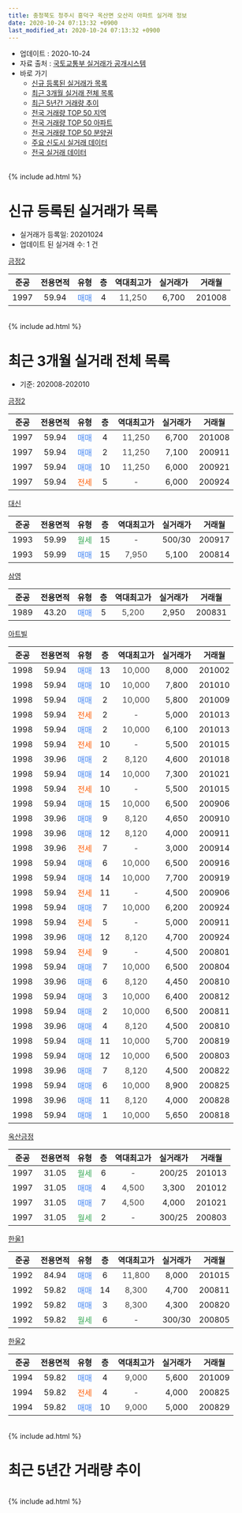 ```yaml
---
title: 충청북도 청주시 흥덕구 옥산면 오산리 아파트 실거래 정보
date: 2020-10-24 07:13:32 +0900
last_modified_at: 2020-10-24 07:13:32 +0900
---
```


* 업데이트 : 2020-10-24
* 자료 출처 : [국토교통부 실거래가 공개시스템](http://rt.molit.go.kr)
* 바로 가기
    * [신규 등록된 실거래가 목록](#신규-등록된-실거래가-목록)
    * [최근 3개월 실거래 전체 목록](#최근-3개월-실거래-전체-목록)
    * [최근 5년간 거래량 추이](#최근-5년간-거래량-추이)
    * [전국 거래량 TOP 50 지역](https://inasie.github.io/apt-trade-info/최근-3개월-전국에서-가장-거래가-많이-발생한-지역)
    * [전국 거래량 TOP 50 아파트](https://inasie.github.io/apt-trade-info/최근-3개월-전국에서-가장-거래가-많이-발생한-아파트)
    * [전국 거래량 TOP 50 분양권](https://inasie.github.io/apt-trade-info/최근-3개월-전국에서-가장-거래가-많이-발생한-분양권)
    * [주요 신도시 실거래 데이터](https://inasie.github.io/apt-trade-info/주요-신도시)
    * [전국 실거래 데이터](https://inasie.github.io/apt-trade-info/전국)
<br>
{% include ad.html %}
<br>

# 신규 등록된 실거래가 목록
* 실거래가 등록일: 20201024
* 업데이트 된 실거래 수: 1 건


[금정2](https://search.naver.com/search.naver?query=%EC%B6%A9%EC%B2%AD%EB%B6%81%EB%8F%84+%EC%B2%AD%EC%A3%BC%EC%8B%9C+%ED%9D%A5%EB%8D%95%EA%B5%AC+%EC%98%A5%EC%82%B0%EB%A9%B4+%EC%98%A4%EC%82%B0%EB%A6%AC+%EA%B8%88%EC%A0%952)

|준공|전용면적|유형|층|역대최고가|실거래가|거래월|
|:---:|:---:|:---:|:---:|:---:|:---:|:---:|
|1997|59.94|<span style="color:#4285f3">매매</span>|4|<span style="color:#444444">11,250</span>|6,700|201008|


<br>
{% include ad.html %}
<br>

# 최근 3개월 실거래 전체 목록
* 기준: 202008-202010


[금정2](https://search.naver.com/search.naver?query=%EC%B6%A9%EC%B2%AD%EB%B6%81%EB%8F%84+%EC%B2%AD%EC%A3%BC%EC%8B%9C+%ED%9D%A5%EB%8D%95%EA%B5%AC+%EC%98%A5%EC%82%B0%EB%A9%B4+%EC%98%A4%EC%82%B0%EB%A6%AC+%EA%B8%88%EC%A0%952)

|준공|전용면적|유형|층|역대최고가|실거래가|거래월|
|:---:|:---:|:---:|:---:|:---:|:---:|:---:|
|1997|59.94|<span style="color:#4285f3">매매</span>|4|<span style="color:#444444">11,250</span>|6,700|201008|
|1997|59.94|<span style="color:#4285f3">매매</span>|2|<span style="color:#444444">11,250</span>|7,100|200911|
|1997|59.94|<span style="color:#4285f3">매매</span>|10|<span style="color:#444444">11,250</span>|6,000|200921|
|1997|59.94|<span style="color:#ff5a00">전세</span>|5|<span style="color:#444444">-</span>|6,000|200924|

[대신](https://search.naver.com/search.naver?query=%EC%B6%A9%EC%B2%AD%EB%B6%81%EB%8F%84+%EC%B2%AD%EC%A3%BC%EC%8B%9C+%ED%9D%A5%EB%8D%95%EA%B5%AC+%EC%98%A5%EC%82%B0%EB%A9%B4+%EC%98%A4%EC%82%B0%EB%A6%AC+%EB%8C%80%EC%8B%A0)

|준공|전용면적|유형|층|역대최고가|실거래가|거래월|
|:---:|:---:|:---:|:---:|:---:|:---:|:---:|
|1993|59.99|<span style="color:#34a853">월세</span>|15|<span style="color:#444444">-</span>|500/30|200917|
|1993|59.99|<span style="color:#4285f3">매매</span>|15|<span style="color:#444444">7,950</span>|5,100|200814|

[삼영](https://search.naver.com/search.naver?query=%EC%B6%A9%EC%B2%AD%EB%B6%81%EB%8F%84+%EC%B2%AD%EC%A3%BC%EC%8B%9C+%ED%9D%A5%EB%8D%95%EA%B5%AC+%EC%98%A5%EC%82%B0%EB%A9%B4+%EC%98%A4%EC%82%B0%EB%A6%AC+%EC%82%BC%EC%98%81)

|준공|전용면적|유형|층|역대최고가|실거래가|거래월|
|:---:|:---:|:---:|:---:|:---:|:---:|:---:|
|1989|43.20|<span style="color:#4285f3">매매</span>|5|<span style="color:#444444">5,200</span>|2,950|200831|

[아트빌](https://search.naver.com/search.naver?query=%EC%B6%A9%EC%B2%AD%EB%B6%81%EB%8F%84+%EC%B2%AD%EC%A3%BC%EC%8B%9C+%ED%9D%A5%EB%8D%95%EA%B5%AC+%EC%98%A5%EC%82%B0%EB%A9%B4+%EC%98%A4%EC%82%B0%EB%A6%AC+%EC%95%84%ED%8A%B8%EB%B9%8C)

|준공|전용면적|유형|층|역대최고가|실거래가|거래월|
|:---:|:---:|:---:|:---:|:---:|:---:|:---:|
|1998|59.94|<span style="color:#4285f3">매매</span>|13|<span style="color:#444444">10,000</span>|8,000|201002|
|1998|59.94|<span style="color:#4285f3">매매</span>|10|<span style="color:#444444">10,000</span>|7,800|201010|
|1998|59.94|<span style="color:#4285f3">매매</span>|2|<span style="color:#444444">10,000</span>|5,800|201009|
|1998|59.94|<span style="color:#ff5a00">전세</span>|2|<span style="color:#444444">-</span>|5,000|201013|
|1998|59.94|<span style="color:#4285f3">매매</span>|2|<span style="color:#444444">10,000</span>|6,100|201013|
|1998|59.94|<span style="color:#ff5a00">전세</span>|10|<span style="color:#444444">-</span>|5,500|201015|
|1998|39.96|<span style="color:#4285f3">매매</span>|2|<span style="color:#444444">8,120</span>|4,600|201018|
|1998|59.94|<span style="color:#4285f3">매매</span>|14|<span style="color:#444444">10,000</span>|7,300|201021|
|1998|59.94|<span style="color:#ff5a00">전세</span>|10|<span style="color:#444444">-</span>|5,500|201015|
|1998|59.94|<span style="color:#4285f3">매매</span>|15|<span style="color:#444444">10,000</span>|6,500|200906|
|1998|39.96|<span style="color:#4285f3">매매</span>|9|<span style="color:#444444">8,120</span>|4,650|200910|
|1998|39.96|<span style="color:#4285f3">매매</span>|12|<span style="color:#444444">8,120</span>|4,000|200911|
|1998|39.96|<span style="color:#ff5a00">전세</span>|7|<span style="color:#444444">-</span>|3,000|200914|
|1998|59.94|<span style="color:#4285f3">매매</span>|6|<span style="color:#444444">10,000</span>|6,500|200916|
|1998|59.94|<span style="color:#4285f3">매매</span>|14|<span style="color:#444444">10,000</span>|7,700|200919|
|1998|59.94|<span style="color:#ff5a00">전세</span>|11|<span style="color:#444444">-</span>|4,500|200906|
|1998|59.94|<span style="color:#4285f3">매매</span>|7|<span style="color:#444444">10,000</span>|6,200|200924|
|1998|59.94|<span style="color:#ff5a00">전세</span>|5|<span style="color:#444444">-</span>|5,000|200911|
|1998|39.96|<span style="color:#4285f3">매매</span>|12|<span style="color:#444444">8,120</span>|4,700|200924|
|1998|59.94|<span style="color:#ff5a00">전세</span>|9|<span style="color:#444444">-</span>|4,500|200801|
|1998|59.94|<span style="color:#4285f3">매매</span>|7|<span style="color:#444444">10,000</span>|6,500|200804|
|1998|39.96|<span style="color:#4285f3">매매</span>|6|<span style="color:#444444">8,120</span>|4,450|200810|
|1998|59.94|<span style="color:#4285f3">매매</span>|3|<span style="color:#444444">10,000</span>|6,400|200812|
|1998|59.94|<span style="color:#4285f3">매매</span>|2|<span style="color:#444444">10,000</span>|6,500|200811|
|1998|39.96|<span style="color:#4285f3">매매</span>|4|<span style="color:#444444">8,120</span>|4,500|200810|
|1998|59.94|<span style="color:#4285f3">매매</span>|11|<span style="color:#444444">10,000</span>|5,700|200819|
|1998|59.94|<span style="color:#4285f3">매매</span>|12|<span style="color:#444444">10,000</span>|6,500|200803|
|1998|39.96|<span style="color:#4285f3">매매</span>|7|<span style="color:#444444">8,120</span>|4,500|200822|
|1998|59.94|<span style="color:#4285f3">매매</span>|6|<span style="color:#444444">10,000</span>|8,900|200825|
|1998|39.96|<span style="color:#4285f3">매매</span>|11|<span style="color:#444444">8,120</span>|4,000|200828|
|1998|59.94|<span style="color:#4285f3">매매</span>|1|<span style="color:#444444">10,000</span>|5,650|200818|

[옥산금정](https://search.naver.com/search.naver?query=%EC%B6%A9%EC%B2%AD%EB%B6%81%EB%8F%84+%EC%B2%AD%EC%A3%BC%EC%8B%9C+%ED%9D%A5%EB%8D%95%EA%B5%AC+%EC%98%A5%EC%82%B0%EB%A9%B4+%EC%98%A4%EC%82%B0%EB%A6%AC+%EC%98%A5%EC%82%B0%EA%B8%88%EC%A0%95)

|준공|전용면적|유형|층|역대최고가|실거래가|거래월|
|:---:|:---:|:---:|:---:|:---:|:---:|:---:|
|1997|31.05|<span style="color:#34a853">월세</span>|6|<span style="color:#444444">-</span>|200/25|201013|
|1997|31.05|<span style="color:#4285f3">매매</span>|4|<span style="color:#444444">4,500</span>|3,300|201012|
|1997|31.05|<span style="color:#4285f3">매매</span>|7|<span style="color:#444444">4,500</span>|4,000|201021|
|1997|31.05|<span style="color:#34a853">월세</span>|2|<span style="color:#444444">-</span>|300/25|200803|


<script async src="//pagead2.googlesyndication.com/pagead/js/adsbygoogle.js"></script>
<!-- 기본 -->
<ins class="adsbygoogle"
     style="display:block"
     data-ad-client="ca-pub-2446590836940007"
     data-ad-slot="1659523306"
     data-ad-format="auto"
     data-full-width-responsive="true"></ins>
<script>
(adsbygoogle = window.adsbygoogle || []).push({});
</script>


[한울1](https://search.naver.com/search.naver?query=%EC%B6%A9%EC%B2%AD%EB%B6%81%EB%8F%84+%EC%B2%AD%EC%A3%BC%EC%8B%9C+%ED%9D%A5%EB%8D%95%EA%B5%AC+%EC%98%A5%EC%82%B0%EB%A9%B4+%EC%98%A4%EC%82%B0%EB%A6%AC+%ED%95%9C%EC%9A%B81)

|준공|전용면적|유형|층|역대최고가|실거래가|거래월|
|:---:|:---:|:---:|:---:|:---:|:---:|:---:|
|1992|84.94|<span style="color:#4285f3">매매</span>|6|<span style="color:#444444">11,800</span>|8,000|201015|
|1992|59.82|<span style="color:#4285f3">매매</span>|14|<span style="color:#444444">8,300</span>|4,700|200811|
|1992|59.82|<span style="color:#4285f3">매매</span>|3|<span style="color:#444444">8,300</span>|4,300|200820|
|1992|59.82|<span style="color:#34a853">월세</span>|6|<span style="color:#444444">-</span>|300/30|200805|

[한울2](https://search.naver.com/search.naver?query=%EC%B6%A9%EC%B2%AD%EB%B6%81%EB%8F%84+%EC%B2%AD%EC%A3%BC%EC%8B%9C+%ED%9D%A5%EB%8D%95%EA%B5%AC+%EC%98%A5%EC%82%B0%EB%A9%B4+%EC%98%A4%EC%82%B0%EB%A6%AC+%ED%95%9C%EC%9A%B82)

|준공|전용면적|유형|층|역대최고가|실거래가|거래월|
|:---:|:---:|:---:|:---:|:---:|:---:|:---:|
|1994|59.82|<span style="color:#4285f3">매매</span>|4|<span style="color:#444444">9,000</span>|5,600|201009|
|1994|59.82|<span style="color:#ff5a00">전세</span>|4|<span style="color:#444444">-</span>|4,000|200825|
|1994|59.82|<span style="color:#4285f3">매매</span>|10|<span style="color:#444444">9,000</span>|5,000|200829|


<br>
{% include ad.html %}
<br>

# 최근 5년간 거래량 추이


<div style="width:100%;">
    <canvas id="deal_progress" height="200"></canvas>
</div>

<script>
new Chart(document.getElementById("deal_progress"), {
    type: 'line',
    data: {
        labels: ['201510','201511','201512','201601','201602','201603','201604','201605','201606','201607','201608','201609','201610','201611','201612','201701','201702','201703','201704','201705','201706','201707','201708','201709','201710','201711','201712','201801','201802','201803','201804','201805','201806','201807','201808','201809','201810','201811','201812','201901','201902','201903','201904','201905','201906','201907','201908','201909','201910','201911','201912','202001','202002','202003','202004','202005','202006','202007','202008','202009','202010'],
        datasets: [{
            label: '매매',
            pointRadius: 1,
            data: [7, 7, 4, 4, 6, 10, 6, 10, 7, 7, 4, 5, 10, 14, 13, 5, 13, 14, 8, 9, 13, 6, 12, 7, 4, 9, 13, 6, 13, 14, 13, 3, 12, 8, 10, 4, 12, 6, 9, 8, 8, 3, 15, 7, 12, 6, 17, 11, 7, 11, 15, 16, 18, 11, 14, 16, 19, 19, 16, 9, 11],
            borderColor: "rgba(255, 201, 14, 1)",
            backgroundColor: "rgba(255, 201, 14, 0.5)",
            fill: false,
            lineTension: 0
        },{
            label: '전월세',
            pointRadius: 1,
            data: [10, 6, 6, 6, 10, 5, 9, 6, 3, 5, 2, 5, 11, 3, 7, 6, 10, 6, 11, 8, 4, 4, 6, 8, 7, 6, 6, 2, 7, 2, 0, 4, 6, 9, 3, 3, 6, 2, 6, 3, 3, 8, 5, 9, 6, 4, 7, 5, 4, 7, 4, 8, 14, 5, 14, 5, 6, 5, 4, 5, 4],
            borderColor: "rgba(0, 141, 185, 1)",
            backgroundColor: "rgba(0, 141, 185, 0.5)",
            fill: false,
            lineTension: 0
        }
        ]
    },
    options: {
        responsive: true,
        title: {
            display: false
        },
        tooltips: {
            mode: 'index',
            intersect: false
        },
        hover: {
            mode: 'nearest',
            intersect: true
        },
        scales: {
            xAxes: [{
                display: true,
                scaleLabel: {
                    display: true,
                    labelString: '년/월'
                }
            }],
            yAxes: [{
                display: true,
                ticks: {
                    suggestedMin: 0,
                },
                scaleLabel: {
                    display: true,
                    labelString: '실거래 수'
                }
            }]
        }
    }
});

</script>


<br>
{% include ad.html %}
<br>

